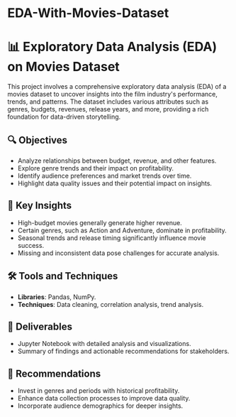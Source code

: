 # EDA-With-Movies-Dataset

# 📊 Exploratory Data Analysis (EDA) on Movies Dataset

This project involves a comprehensive exploratory data analysis (EDA) of a movies dataset to uncover insights into the film industry's performance, trends, and patterns. The dataset includes various attributes such as genres, budgets, revenues, release years, and more, providing a rich foundation for data-driven storytelling.

## 🔍 Objectives
- Analyze relationships between budget, revenue, and other features.
- Explore genre trends and their impact on profitability.
- Identify audience preferences and market trends over time.
- Highlight data quality issues and their potential impact on insights.

## 📑 Key Insights
- High-budget movies generally generate higher revenue.
- Certain genres, such as Action and Adventure, dominate in profitability.
- Seasonal trends and release timing significantly influence movie success.
- Missing and inconsistent data pose challenges for accurate analysis.

## 🛠️ Tools and Techniques
- **Libraries**: Pandas, NumPy.
- **Techniques**: Data cleaning, correlation analysis, trend analysis.

## 📝 Deliverables
- Jupyter Notebook with detailed analysis and visualizations.
- Summary of findings and actionable recommendations for stakeholders.

## 🚀 Recommendations
- Invest in genres and periods with historical profitability.
- Enhance data collection processes to improve data quality.
- Incorporate audience demographics for deeper insights.
